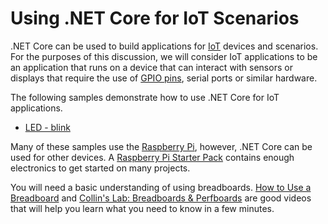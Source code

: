 # Using .NET Core for IoT Scenarios

.NET Core can be used to build applications for [IoT](https://en.wikipedia.org/wiki/Internet_of_things) devices and scenarios. For the purposes of this discussion, we will consider IoT applications to be an application that runs on a device that can interact with sensors or displays that require the use of [GPIO pins](https://en.wikipedia.org/wiki/General-purpose_input/output), serial ports or similar hardware.

The following samples demonstrate how to use .NET Core for IoT applications.

* [LED - blink](led-blink)

Many of these samples use the [Raspberry Pi](https://www.raspberrypi.org/), however, .NET Core can be used for other devices. A [Raspberry Pi Starter Pack](https://www.adafruit.com/product/3058) contains enough electronics to get started on many projects.

You will need a basic understanding of using breadboards. [How to Use a Breadboard](https://www.youtube.com/watch?v=6WReFkfrUIk) and [Collin's Lab: Breadboards & Perfboards](https://www.youtube.com/watch?v=w0c3t0fJhXU) are good videos that will help you learn what you need to know in a few minutes.